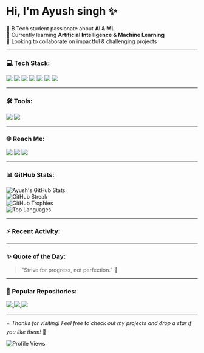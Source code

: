 <h1 >Hi, I'm Ayush singh ✨</h1>

<p>
  🧠 B.Tech student passionate about <strong>AI & ML</strong> <br>
  🌱 Currently learning <strong>Artificial Intelligence & Machine Learning</strong> <br>
  👯 Looking to collaborate on impactful & challenging projects <br>
</p>

---

### 💻 Tech Stack:
<p>
  <img src="https://img.shields.io/badge/Python-FFD43B?style=for-the-badge&logo=python&logoColor=blue" />
  <img src="https://img.shields.io/badge/C++-00599C?style=for-the-badge&logo=c%2B%2B&logoColor=white" />
  <img src="https://img.shields.io/badge/Pandas-150458?style=for-the-badge&logo=pandas&logoColor=white" />
  <img src="https://img.shields.io/badge/Numpy-013243?style=for-the-badge&logo=numpy&logoColor=white" />
  <img src="https://img.shields.io/badge/HTML5-E34F26?style=for-the-badge&logo=html5&logoColor=white" />
  <img src="https://img.shields.io/badge/CSS3-1572B6?style=for-the-badge&logo=css3&logoColor=white" />
  <img src="https://img.shields.io/badge/JavaScript-F7DF1E?style=for-the-badge&logo=javascript&logoColor=black" />
</p>

---
### 🛠 Tools:
<p>
  <img src="https://img.shields.io/badge/Anaconda-42B029?style=for-the-badge&logo=anaconda&logoColor=white" />
    <img src="https://img.shields.io/badge/Jupyter-F37626?style=for-the-badge&logo=jupyter&logoColor=white" />
</p>

</p>

---

### 🌐 Reach Me:
<p>
  <a href="https://www.linkedin.com/in/ayush-singh-a1967b331//" target="_blank"><img src="https://img.shields.io/badge/LinkedIn-blue?style=for-the-badge&logo=linkedin&logoColor=white" /></a>
  <a href="https://www.instagram.com/your-instagram/" target="_blank"><img src="https://img.shields.io/badge/Instagram-E4405F?style=for-the-badge&logo=instagram&logoColor=white" /></a>
  <a href="mailto:ayush.contact915@gmail.com"><img src="https://img.shields.io/badge/Email-D14836?style=for-the-badge&logo=gmail&logoColor=white" /></a>
</p>

---

### 📊 GitHub Stats:
<p>
  <img src="https://github-readme-stats.vercel.app/api?username=Ayush-0915&show_icons=true&theme=tokyonight" alt="Ayush's GitHub Stats" />
  <br/>
  <img src="https://github-readme-streak-stats.herokuapp.com/?user=Ayush-0915&theme=tokyonight" alt="GitHub Streak" />
  <br/>
  <img src="https://github-profile-trophy.vercel.app/?username=Ayush-0915&theme=algolia" alt="GitHub Trophies" />
  <br/>
  <img src="https://github-readme-stats.vercel.app/api/top-langs/?username=Ayush-0915&layout=compact&theme=tokyonight" alt="Top Languages" />
</p>

---

### ⚡ Recent Activity:
<!--START_SECTION:activity-->
<!--END_SECTION:activity-->
---

### ✨ Quote of the Day:
> "Strive for progress, not perfection." 🚀

---

### 📌 Popular Repositories:

<p>
  <a href="https://github.com/Ayush-0915/your-repo-1">
    <img src="https://img.shields.io/badge/Repo%201-%2312100E.svg?&style=for-the-badge&logo=github&logoColor=white" />
  </a>
  <a href="https://github.com/Ayush-0915/your-repo-2">
    <img src="https://img.shields.io/badge/Repo%202-%2312100E.svg?&style=for-the-badge&logo=github&logoColor=white" />
  </a>
  <a href="https://github.com/Ayush-0915/your-repo-3">
    <img src="https://img.shields.io/badge/Repo%203-%2312100E.svg?&style=for-the-badge&logo=github&logoColor=white" />
  </a>
</p>


---

⭐ *Thanks for visiting! Feel free to check out my projects and drop a star if you like them!* 🌟

<p>
  <img src="https://visitor-badge.laobi.icu/badge?page_id=Ayush-0915" alt="Profile Views" />
</p>
